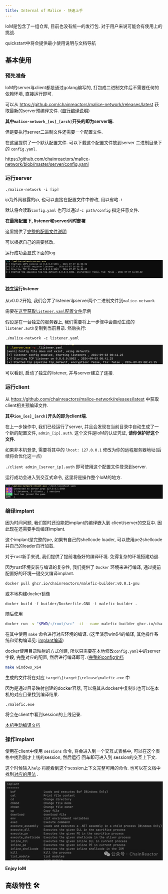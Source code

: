 ```yaml
---
title: Internal of Malice · 快速上手
---
```



IoM是包含了一组仓库, 目前也没有统一的发行包. 对于用户来说可能会有使用上的挑战. 

quickstart中将会提供最小使用说明与文档导航
## 基本使用

### 预先准备

IoM的server与client都是通过golang编写的, 打包成二进制文件后不需要任何的依赖环境, 直接运行即可. 

可以从 https://github.com/chainreactors/malice-network/releases/latest 获取最新的server预编译文件.  ([自行编译说明](IoM/deploy/#_6))

**其中`malice-network_[os]_[arch]`开头的即为server端.**

但是要执行server二进制文件还需要一个配置文件. 

在这里提供了一个默认配置文件. 可以下载这个配置文件放到server 二进制目录下的 `config.yaml`.

https://github.com/chainreactors/malice-network/blob/master/server/config.yaml

### 运行server

```
./malice-network -i [ip]
```

ip为外网暴露的ip, 也可以直接在配置文件中修改, 用以省略`-i`

默认将会读取`config.yaml` 也可以通过`-c path/config` 指定任意文件.

**在最简配置下, listener和server同时部署**

这里提供了[完整的配置文件说明]( /wiki/IoM/deploy/#server-config)

可以根据自己的需要修改. 

运行成功会显式下面的log

![](assets/VNBYbUKdsokMfexhogfcKSLUnAh.png)

#### 独立运行listener

从v0.0.2开始, 我们合并了listener与server两个二进制文件到`malice-network`

需要在[这里获取`listener.yaml`配置文件](https://github.com/chainreactors/malice-network/blob/master/server/listener.yaml)示例

假设是在一台独立的服务器上, 我们需要将上一步骤中会自动生成的`listener.auth`复制到当前目录. 然后执行:


```
./malice-network -c listener.yaml
```

![](assets/Pasted%20image%2020240903010041.png)

可以看到, 启动了独立的listener, 并与server建立了连接. 


### 运行client

从 https://github.com/chainreactors/malice-network/releases/latest 中获取client相关预编译文件.

**其中`iom_[os]_[arch]`开头的即为client端.**

在上一步操作中, 我们已经运行了server, 并且会发现在当前目录中自动生成了一个新的配置文件, `admin_[ip].auth`. 这个文件是IoM的认证凭证, **请你保护好这个文件.** 

如果非本机登录, 需要将其中的 `lhost: 127.0.0.1` 修改为你的远程服务器地址(后续将会优化这一点)

`./client admin_[server_ip].auth` 即可使用这个配置文件登录到server.

运行成功会进入到交互式命令, 这里将是操作整个IoM的地方. 

![](assets/NI55beE9Bo6ad5xtT3lcMuvunAd.png)

### 编译implant

因为时间问题, 我们暂时还没能把implant的编译嵌入到 client/server的交互中. 因此现在还需要手动编译implant.

这个implant是完整的pe, 如果有自己的shellcode loader, 可以使用pe2shellcode并自己的loader自行加载.

对于rust新手来说, 我们提供了提前准备好的编译环境. 免得复杂的环境搭建劝退.

因为rust环境安装与编译的复杂性, 我们提供了 `Docker` 环境来进行编译, 通过提前配置好的环境一键交叉编译implant.

```bash
docker pull ghcr.io/chainreactors/malefic-builder:v0.0.1-gnu
```
或本地构建docker镜像
```
docker build -f builder/Dockerfile.GNU -t malefic-builder . 
```

随后使用
```bash
docker run -v "$PWD/:/root/src" -it --name malefic-builder ghcr.io/chainreactors/malefic-builder:v0.0.1-gnu bash
```

在其中使用 `make` 命令进行对应环境的编译. (这里演示win64的编译, 其他操作系统和架构编译见: [implant编译](/wiki/IoM/manual/implant/#build))

docker使用目录映射的方式创建, 所以只需要在本地修改`config.yaml`中的server字段, 完整对应的配置, 然后进行编译即可.  ([完整的config文档]((/wiki/IoM/manual/implant/#config))

```bash
make windows_x64
```

生成的文件将在对应 `target\[target]\release\malefic.exe` 中

因为是通过目录映射创建的docker容器, 可以将其从docker中复制出也可以在本机的对应目录找到编译结果.  

```
./malefic.exe
```

将会在client中看到session的上线记录. 

[本机手动编译文档](/wiki/IoM/manual/implant/#compile)

### 操作implant

使用在client中使用 `sessions` 命令, 将会进入到一个交互式表格中, 可以在这个表格中找到刚才上线的session, 然后运行 回车即可进入到 session的交互上下文.

这个时候输入`help` 将能看到这个session上下文完整可用的命令.  也可以在文档中找到[对应的用法](/wiki/IoM/manual/implant_help) . 

![](assets/Pasted%20image%2020240819003338.png)

**Enjoy IoM**



## 高级特性 🛠️



